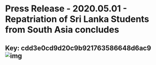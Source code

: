 # Press Release - 2020.05.01 - Repatriation of Sri Lanka Students from South Asia concludes 
Key: cdd3e0cd9d20c9b921763586648d6ac9 
![img](img/cdd3e0cd9d20c9b921763586648d6ac9.jpg)
---
```

```
